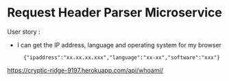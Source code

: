 # Request Header Parser Microservice

User story :

- I can get the IP address, language and operating system for my browser

        {"ipaddress":"xx.xx.xx.xxx","language":"xx-xx","software":"xxx"}

https://cryptic-ridge-9197.herokuapp.com/api/whoami/